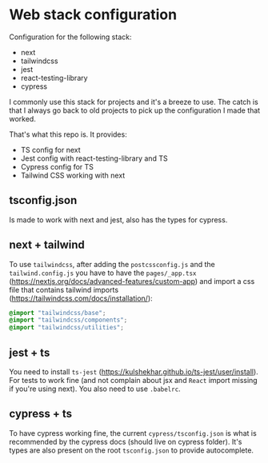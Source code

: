 # Web stack configuration

Configuration for the following stack:
- next
- tailwindcss
- jest
- react-testing-library
- cypress

I commonly use this stack for projects and it's a breeze to use. The catch is that I always go back to old projects to pick up the configuration I made that worked.

That's what this repo is. It provides:

- TS config for next
- Jest config with react-testing-library and TS
- Cypress config for TS
- Tailwind CSS working with next

## tsconfig.json
Is made to work with next and jest, also has the types for cypress.

## next + tailwind
To use `tailwindcss`, after adding the `postcssconfig.js` and the `tailwind.config.js` you have to have the `pages/_app.tsx` (https://nextjs.org/docs/advanced-features/custom-app)  and import a css file that contains tailwind imports (https://tailwindcss.com/docs/installation/):

```css
@import "tailwindcss/base";
@import "tailwindcss/components";
@import "tailwindcss/utilities";
```

## jest + ts
You need to install `ts-jest` (https://kulshekhar.github.io/ts-jest/user/install).
For tests to work fine (and not complain about jsx and `React` import missing if you're using next). You also need to use `.babelrc`.

## cypress + ts
To have cypress working fine, the current `cypress/tsconfig.json` is what is recommended by the cypress docs (should live on cypress folder). It's types are also present on the root `tsconfig.json` to provide autocomplete.
